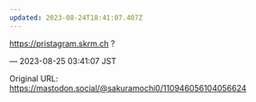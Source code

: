 ```yaml
---
updated: 2023-08-24T18:41:07.407Z
---
```


<p><a href="https://pristagram.skrm.ch" target="_blank" rel="nofollow noopener noreferrer" translate="no"><span class="invisible">https://</span><span class="">pristagram.skrm.ch</span><span class="invisible"></span></a> ?</p>

&mdash; 2023-08-25 03:41:07 JST

Original URL: https://mastodon.social/@sakuramochi0/110946056104056624
